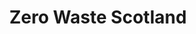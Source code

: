 ---
layout: link
link_url: https://www.zerowastescotland.org.uk/citizens
title: Zero Waste Scotland
source: Zero Waste Scotland
card: 
petal: Zero Waste
task: 
---
